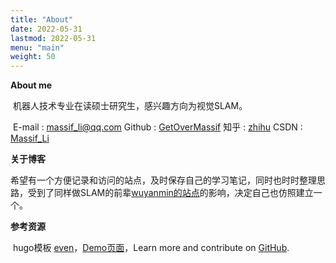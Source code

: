 ```yaml
---
title: "About"
date: 2022-05-31
lastmod: 2022-05-31
menu: "main"
weight: 50
---
```


**About me**

​		机器人技术专业在读硕士研究生，感兴趣方向为视觉SLAM。

​		E-mail : massif_li@qq.com   Github : [GetOverMassif](https://github.com/GetOverMassif)   知乎 : [zhihu](https://www.zhihu.com/people/shan-qiu-38-3)   CSDN : [Massif_Li](https://blog.csdn.net/lj164567487?spm=1010.2135.3001.5343)

**关于博客**

​		希望有一个方便记录和访问的站点，及时保存自己的学习笔记，同时也时时整理思路，受到了同样做SLAM的前辈[wuyanmin的站点](https://wym.netlify.app/about/)的影响，决定自己也仿照建立一个。

**参考资源**

​		hugo模板 [even](https://github.com/olOwOlo/hugo-theme-even)，[Demo页面](https://hugo-theme-even.netlify.app/)，Learn more and contribute on [GitHub](https://github.com/gohugoio).

